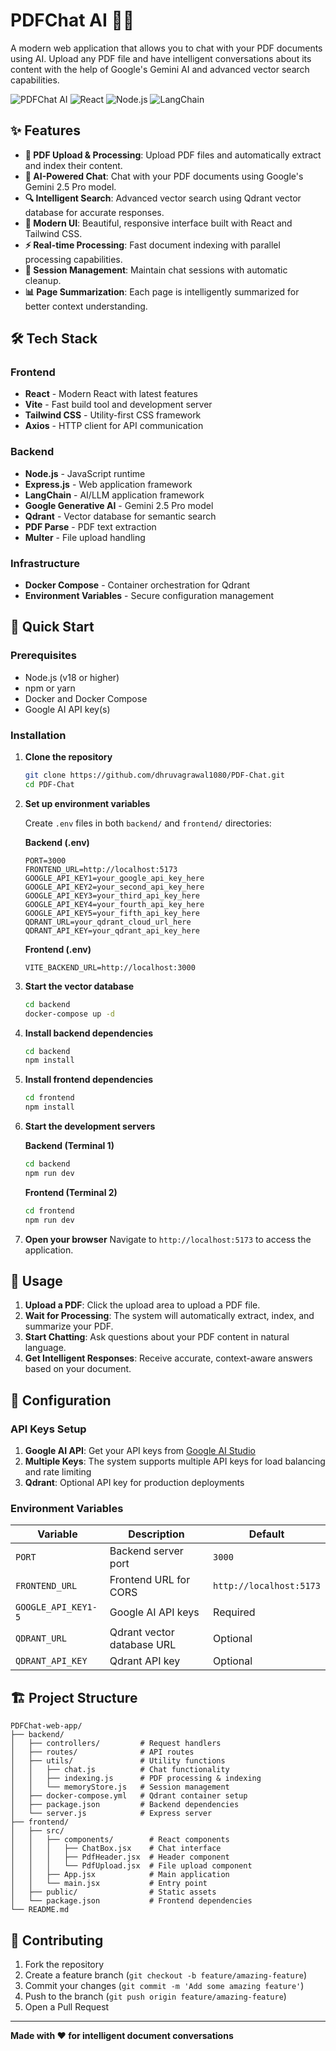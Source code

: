 # PDFChat AI 🤖📄

A modern web application that allows you to chat with your PDF documents using AI. Upload any PDF file and have intelligent conversations about its content with the help of Google's Gemini AI and advanced vector search capabilities.

![PDFChat AI](https://img.shields.io/badge/PDFChat-AI-blue?style=for-the-badge&logo=pdf)
![React](https://img.shields.io/badge/React-19.1.0-61DAFB?style=for-the-badge&logo=react)
![Node.js](https://img.shields.io/badge/Node.js-Express-339933?style=for-the-badge&logo=node.js)
![LangChain](https://img.shields.io/badge/LangChain-Community-00FF00?style=for-the-badge)

## ✨ Features

- **📄 PDF Upload & Processing**: Upload PDF files and automatically extract and index their content.
- **🤖 AI-Powered Chat**: Chat with your PDF documents using Google's Gemini 2.5 Pro model.
- **🔍 Intelligent Search**: Advanced vector search using Qdrant vector database for accurate responses.
- **📱 Modern UI**: Beautiful, responsive interface built with React and Tailwind CSS.
- **⚡ Real-time Processing**: Fast document indexing with parallel processing capabilities.
- **🔄 Session Management**: Maintain chat sessions with automatic cleanup.
- **📊 Page Summarization**: Each page is intelligently summarized for better context understanding.

## 🛠️ Tech Stack

### Frontend
- **React** - Modern React with latest features
- **Vite** - Fast build tool and development server
- **Tailwind CSS** - Utility-first CSS framework
- **Axios** - HTTP client for API communication

### Backend
- **Node.js** - JavaScript runtime
- **Express.js** - Web application framework
- **LangChain** - AI/LLM application framework
- **Google Generative AI** - Gemini 2.5 Pro model
- **Qdrant** - Vector database for semantic search
- **PDF Parse** - PDF text extraction
- **Multer** - File upload handling

### Infrastructure
- **Docker Compose** - Container orchestration for Qdrant
- **Environment Variables** - Secure configuration management

## 🚀 Quick Start

### Prerequisites

- Node.js (v18 or higher)
- npm or yarn
- Docker and Docker Compose
- Google AI API key(s)

### Installation

1. **Clone the repository**
   ```bash
   git clone https://github.com/dhruvagrawal1080/PDF-Chat.git
   cd PDF-Chat
   ```

2. **Set up environment variables**

   Create `.env` files in both `backend/` and `frontend/` directories:

   **Backend (.env)**
   ```env
   PORT=3000
   FRONTEND_URL=http://localhost:5173
   GOOGLE_API_KEY1=your_google_api_key_here
   GOOGLE_API_KEY2=your_second_api_key_here
   GOOGLE_API_KEY3=your_third_api_key_here
   GOOGLE_API_KEY4=your_fourth_api_key_here
   GOOGLE_API_KEY5=your_fifth_api_key_here
   QDRANT_URL=your_qdrant_cloud_url_here
   QDRANT_API_KEY=your_qdrant_api_key_here
   ```

   **Frontend (.env)**
   ```env
   VITE_BACKEND_URL=http://localhost:3000
   ```

3. **Start the vector database**
   ```bash
   cd backend
   docker-compose up -d
   ```

4. **Install backend dependencies**
   ```bash
   cd backend
   npm install
   ```

5. **Install frontend dependencies**
   ```bash
   cd frontend
   npm install
   ```

6. **Start the development servers**

   **Backend (Terminal 1)**
   ```bash
   cd backend
   npm run dev
   ```

   **Frontend (Terminal 2)**
   ```bash
   cd frontend
   npm run dev
   ```

7. **Open your browser**
   Navigate to `http://localhost:5173` to access the application.

## 📖 Usage

1. **Upload a PDF**: Click the upload area to upload a PDF file.
2. **Wait for Processing**: The system will automatically extract, index, and summarize your PDF.
3. **Start Chatting**: Ask questions about your PDF content in natural language.
4. **Get Intelligent Responses**: Receive accurate, context-aware answers based on your document.

## 🔧 Configuration

### API Keys Setup

1. **Google AI API**: Get your API keys from [Google AI Studio](https://makersuite.google.com/app/apikey)
2. **Multiple Keys**: The system supports multiple API keys for load balancing and rate limiting
3. **Qdrant**: Optional API key for production deployments

### Environment Variables

| Variable | Description | Default |
|----------|-------------|---------|
| `PORT` | Backend server port | `3000` |
| `FRONTEND_URL` | Frontend URL for CORS | `http://localhost:5173` |
| `GOOGLE_API_KEY1-5` | Google AI API keys | Required |
| `QDRANT_URL` | Qdrant vector database URL | Optional |
| `QDRANT_API_KEY` | Qdrant API key | Optional |

## 🏗️ Project Structure

```
PDFChat-web-app/
├── backend/
│   ├── controllers/         # Request handlers
│   ├── routes/              # API routes
│   ├── utils/               # Utility functions
│   │   ├── chat.js          # Chat functionality
│   │   ├── indexing.js      # PDF processing & indexing
│   │   └── memoryStore.js   # Session management
│   ├── docker-compose.yml   # Qdrant container setup
│   ├── package.json         # Backend dependencies
│   └── server.js            # Express server
├── frontend/
│   ├── src/
│   │   ├── components/        # React components
│   │   │   ├── ChatBox.jsx    # Chat interface
│   │   │   ├── PdfHeader.jsx  # Header component
│   │   │   └── PdfUpload.jsx  # File upload component
│   │   ├── App.jsx            # Main application
│   │   └── main.jsx           # Entry point
│   ├── public/                # Static assets
│   └── package.json           # Frontend dependencies
└── README.md                  
```

## 🤝 Contributing

1. Fork the repository
2. Create a feature branch (`git checkout -b feature/amazing-feature`)
3. Commit your changes (`git commit -m 'Add some amazing feature'`)
4. Push to the branch (`git push origin feature/amazing-feature`)
5. Open a Pull Request
---

**Made with ❤️ for intelligent document conversations** 